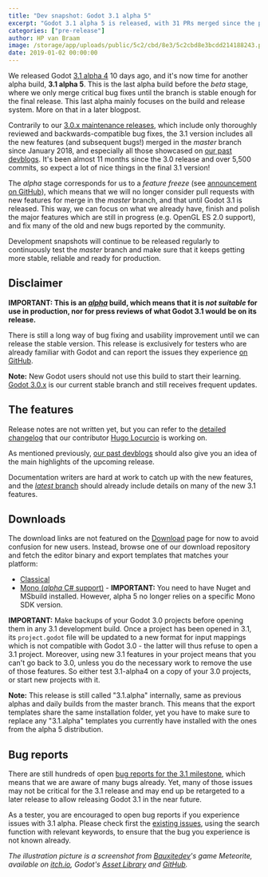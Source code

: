 ```yaml
---
title: "Dev snapshot: Godot 3.1 alpha 5"
excerpt: "Godot 3.1 alpha 5 is released, with 31 PRs merged since the previous alpha last week. This is the last alpha, we're now moving into the beta stage, where only critical bug fixes will be considered for merging until we are happy with the overall stability of the master branch."
categories: ["pre-release"]
author: HP van Braam
image: /storage/app/uploads/public/5c2/cbd/8e3/5c2cbd8e3bcdd214188243.png
date: 2019-01-02 00:00:00
---
```


We released Godot [3.1 alpha 4](/article/dev-snapshot-godot-3-1-alpha-4) 10 days ago, and it's now time for another alpha build, **3.1 alpha 5**. This is the last alpha build before the *beta* stage, where we only merge critical bug fixes until the branch is stable enough for the final release. This last alpha mainly focuses on the build and release system. More on that in a later blogpost.

Contrarily to our [3.0.x maintenance releases](/article/maintenance-release-godot-3-0-6), which include only thoroughly reviewed and backwards-compatible bug fixes, the 3.1 version includes all the new features (and subsequent bugs!) merged in the *master* branch since January 2018, and especially all those showcased on [our past devblogs](/devblog). It's been almost 11 months since the 3.0 release and over 5,500 commits, so expect a lot of nice things in the final 3.1 version!

The *alpha* stage corresponds for us to a *feature freeze* (see [announcement on GitHub](https://github.com/godotengine/godot/issues/21490)), which means that we will no longer consider pull requests with new features for merge in the *master* branch, and that until Godot 3.1 is released. This way, we can focus on what we already have, finish and polish the major features which are still in progress (e.g. OpenGL ES 2.0 support), and fix many of the old and new bugs reported by the community.

Development snapshots will continue to be released regularly to continuously test the *master* branch and make sure that it keeps getting more stable, reliable and ready for production.

## Disclaimer

**IMPORTANT: This is an [*alpha*](https://en.wikipedia.org/wiki/Software_release_life_cycle#Alpha) build, which means that it is *not suitable* for use in production, nor for press reviews of what Godot 3.1 would be on its release.**

There is still a long way of bug fixing and usability improvement until we can release the stable version. This release is exclusively for testers who are already familiar with Godot and can report the issues they experience [on GitHub](https://github.com/godotengine/godot/issues/).

**Note:** New Godot users should not use this build to start their learning. [Godot 3.0.x](/download) is our current stable branch and still receives frequent updates.

## The features

Release notes are not written yet, but you can refer to the [detailed changelog](https://gist.github.com/Calinou/49aefe52ce8f67ffa3f743932123d14f) that our contributor [Hugo Locurcio](https://github.com/Calinou) is working on.

As mentioned previously, [our past devblogs](/devblog) should also give you an idea of the main highlights of the upcoming release.

Documentation writers are hard at work to catch up with the new features, and the [*latest* branch](http://docs.godotengine.org/en/latest/) should already include details on many of the new 3.1 features.

## Downloads

The download links are not featured on the [Download](/download) page for now to avoid confusion for new users. Instead, browse one of our download repository and fetch the editor binary and export templates that matches your platform:

- [Classical](https://github.com/godotengine/godot-builds/releases/3.1-alpha5)
- [Mono (*alpha* C# support)](https://github.com/godotengine/godot-builds/releases/3.1-alpha5) - **IMPORTANT:** You need to have Nuget and MSbuild installed. However, alpha 5 no longer relies on a specific Mono SDK version.

**IMPORTANT:** Make backups of your Godot 3.0 projects before opening them in any 3.1 development build. Once a project has been opened in 3.1, its `project.godot` file will be updated to a new format for input mappings which is not compatible with Godot 3.0 - the latter will thus refuse to open a 3.1 project. Moreover, using new 3.1 features in your project means that you can't go back to 3.0, unless you do the necessary work to remove the use of those features. So either test 3.1-alpha4 on a copy of your 3.0 projects, or start new projects with it.

**Note:** This release is still called "3.1.alpha" internally, same as previous alphas and daily builds from the master branch. This means that the export templates share the same installation folder, yet you have to make sure to replace any "3.1.alpha" templates you currently have installed with the ones from the alpha 5 distribution.

## Bug reports

There are still hundreds of open [bug reports for the 3.1 milestone](https://github.com/godotengine/godot/issues?q=is%3Aopen+is%3Aissue+milestone%3A3.1+label%3Abug), which means that we are aware of many bugs already. Yet, many of those issues may not be critical for the 3.1 release and may end up be retargeted to a later release to allow releasing Godot 3.1 in the near future.

As a tester, you are encouraged to open bug reports if you experience issues with 3.1 alpha. Please check first the [existing issues](https://github.com/godotengine/godot/issues), using the search function with relevant keywords, to ensure that the bug you experience is not known already.

*The illustration picture is a screenshot from [Bauxitedev](https://twitter.com/bauxitedev)'s game *Meteorite*, available on [itch.io](https://bauxite.itch.io/meteorite), Godot's [Asset Library](https://godotengine.org/asset-library/asset/257) and [GitHub](https://github.com/Bauxitedev/meteorite).*
